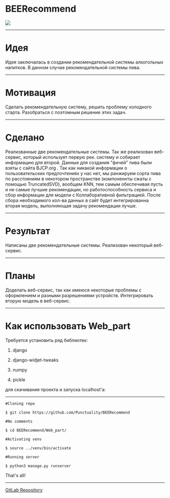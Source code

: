 # BEERecommend
![](https://gitlab.com/goto-ru/appliedprog/school-2017.10-spb/BEERecommend/raw/master/images/BEERecommend.png)
*******
# Идея 
Идея заключалась в создании рекомендательной системы алкогольных напитков. В данном случае рекомендательной системы пива. 
*******
# Мотивация
Сделать рекомендательную систему, решить проблему холодного старта. Разобраться с поэтомным решение этих задач.
*******
# Сделано
Реализванные две рекомендательные системы. Так же реализован веб-сервис, который использует первую рек. систему и собирает информацию для второй. Данные для создания "фичей" пива были взяты с сайта BJCP.org . Так как никакой информации о пользовательских предпочтениях у нас нет, мы ранжируем сорта пива по расстояниям в некотором пространстве (компоненнты сжаты с помощью TruncatedSVD), вообщем KNN, тем самым обеспечивая пусть и не самые лучшие рекомендации, но работоспособность сервиса и сбор информации для модели с Коллаборативной фильтрацией. После сбора необходимого кол-ва данных в сайт будет интегрированна вторая модель, выполняющая задачу рекомендации лучше.
*******
# Результат
Написаны две рекомендательные системы. Реализован некоторый веб-сервис.
*******
# Планы
Доделать веб-сервис, так как имеюся некоторые проблемы с оформлением и разными разрешениями устройств. Интегрировать вторую модель в веб-сервис.
*******
# Как использовать Web_part
Требуется установить ряд библиотек:
	
1. django
	
2. django-widjet-tweaks
	
3. numpy
	
4. pickle

для скачивания проекта и запуска localhost'а:
******
```
#Cloning repo

$ git clone https://github.com/Punctuality/BEERecommend

#No comments

$ cd BEERecommend/Web_part/

#Activating venv

$ source ../venv/bin/activate

#Running server

$ python3 manage.py runserver
```

That's all!
******
[GitLab Repository](https://gitlab.com/goto-ru/appliedprog/school-2017.10-spb/BEERecommend/tree/master)
